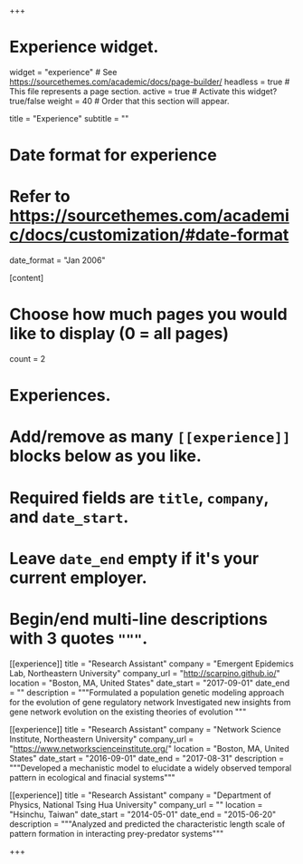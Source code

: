 +++
# Experience widget.
widget = "experience"  # See https://sourcethemes.com/academic/docs/page-builder/
headless = true  # This file represents a page section.
active = true  # Activate this widget? true/false
weight = 40  # Order that this section will appear.

title = "Experience"
subtitle = ""

# Date format for experience
#   Refer to https://sourcethemes.com/academic/docs/customization/#date-format
date_format = "Jan 2006"

[content]
  # Choose how much pages you would like to display (0 = all pages)
  count = 2

# Experiences.
#   Add/remove as many `[[experience]]` blocks below as you like.
#   Required fields are `title`, `company`, and `date_start`.
#   Leave `date_end` empty if it's your current employer.
#   Begin/end multi-line descriptions with 3 quotes `"""`.
[[experience]]
  title = "Research Assistant"
  company = "Emergent Epidemics Lab, Northeastern University"
  company_url = "http://scarpino.github.io/"
  location = "Boston, MA, United States"
  date_start = "2017-09-01"
  date_end = ""
  description = """Formulated a population genetic modeling approach for the evolution of gene regulatory network
  Investigated new insights from gene network evolution on the existing theories of evolution
  """

[[experience]]
  title = "Research Assistant"
  company = "Network Science Institute, Northeastern University"
  company_url = "https://www.networkscienceinstitute.org/"
  location = "Boston, MA, United States"
  date_start = "2016-09-01"
  date_end = "2017-08-31"
  description = """Developed a mechanistic model to elucidate a widely observed temporal pattern in ecological and finacial systems"""

[[experience]]
  title = "Research Assistant"
  company = "Department of Physics, National Tsing Hua University"
  company_url = ""
  location = "Hsinchu, Taiwan"
  date_start = "2014-05-01"
  date_end = "2015-06-20"
  description = """Analyzed and predicted the characteristic length scale of pattern formation in interacting prey-predator systems"""

+++
